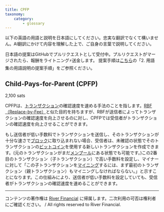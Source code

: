 ```yaml
---
title: CPFP
taxonomy:
    category:
        - glossary
---
```


以下の英語の用語と説明を日本語にしてください。忠実な翻訳でなくて構いません。AI翻訳にかけて内容を理解した上で、ご自身の言葉で説明してください。

日本語の提案はGitHubでプルリクエストとして受付中。プルリクエストがマージされたら、報酬をライトニング⚡️送金します。
提案手順は[こちら](https://github.com/lostinbitcoin/categories/wiki)の「2. 用語集の用語説明の提案手順」をご参照ください。

## Child-Pays-for-Parent (CPFP)
2,100 sats

CPFPは、[トランザクション](http://lostinbitcoin.jp.testrs.jp/staging/glossary/transaction/)の確認速度を速める手法のことを指します。[RBF（Replace-by-Fee）](http://lostinbitcoin.jp.testrs.jp/staging/glossary/rbf/)と似た目的を持ちますが、RBFが送信者によってトランザクションの確認速度を向上させるのに対し、CPFPでは受信者がトランザクションの確認速度を向上させることができます。

もし送信者が低い手数料でトランザクションを送信し、そのトランザクションが十分な速さで[ブロック](http://lostinbitcoin.jp.testrs.jp/staging/glossary/block/)に取り込まれない場合、受信者は、未確認の状態でそのトランザクションの[ビットコイン](http://lostinbitcoin.jp.testrs.jp/staging/glossary/bitcoin/)を使用する新しいトランザクションを作成できます。(元のトランザクションがまだ[メンプール](http://lostinbitcoin.jp.testrs.jp/staging/glossary/mempool/)にある状態でも可能です。)この2番目のトランザクション（子トランザクション）で高い手数料を設定し、マイナーに対して「この子トランザクションを[マイニング](http://lostinbitcoin.jp.testrs.jp/staging/glossary/mining/)するには、まず最初のトランザクション（親トランザクション）もマイニングしなければならない。」と示すことになります。この仕組みにより、送信者が低い手数料を設定していても、受信者がトランザクションの確認速度を速めることができます。

---
コンテンツの著作権は [River Financial](https://river.com/) に帰属します。二次利用の可否は権利者にご確認ください。 / All rights reserved to River Financial.
